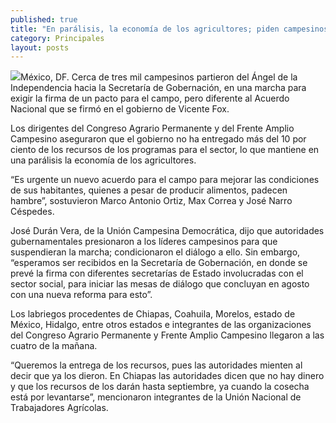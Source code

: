 ```yaml
---
published: true
title: "En parálisis, la economía de los agricultores; piden campesinos nuevo pacto"
category: Principales
layout: posts
---
```


![](http://i.imgur.com/noY6f5hm.jpg)México, DF. Cerca de tres mil campesinos partieron del Ángel de la Independencia hacia la Secretaría de Gobernación, en una marcha para exigir la firma de un pacto para el campo, pero diferente al Acuerdo Nacional que se firmó en el gobierno de Vicente Fox.

Los dirigentes del Congreso Agrario Permanente y del Frente Amplio Campesino aseguraron que el gobierno no ha entregado más del 10 por ciento de los recursos de los programas para el sector, lo que mantiene en una parálisis la economía de los agricultores.

“Es urgente un nuevo acuerdo para el campo para mejorar las condiciones de sus habitantes, quienes a pesar de producir alimentos, padecen hambre”, sostuvieron Marco Antonio Ortiz, Max Correa y José Narro Céspedes.

José Durán Vera, de la Unión Campesina Democrática, dijo que autoridades gubernamentales presionaron a los líderes campesinos para que suspendieran la marcha; condicionaron el diálogo a ello. Sin embargo, “esperamos ser recibidos en la Secretaría de Gobernación, en donde se prevé la firma con diferentes secretarías de Estado involucradas con el sector social, para iniciar las mesas de diálogo que concluyan en agosto con una nueva reforma para esto”.

Los labriegos procedentes de Chiapas, Coahuila, Morelos, estado de México, Hidalgo, entre otros estados e integrantes de las organizaciones del Congreso Agrario Permanente y Frente Amplio Campesino llegaron a las cuatro de la mañana.

“Queremos la entrega de los recursos, pues las autoridades mienten al decir que ya los dieron. En Chiapas las autoridades dicen que no hay dinero y que los recursos de los darán hasta septiembre, ya cuando la cosecha está por levantarse”, mencionaron integrantes de la Unión Nacional de Trabajadores Agrícolas.
